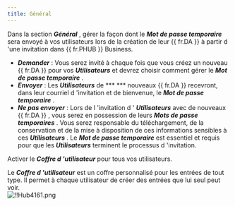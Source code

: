 ```yaml
---
title: Général
---
```

Dans la section ***Général*** , gérer la façon dont le ***Mot de passe temporaire*** sera envoyé à vos utilisateurs lors de la création de leur {{ fr.DA }} à partir d 'une invitation dans {{ fr.PHUB }} Business.  

* ***Demander*** : Vous serez invité à chaque fois que vous créez un nouveau {{ fr.DA }} pour vos ***Utilisateurs*** et devrez choisir comment gérer le ***Mot de passe temporaire*** .  
* ***Envoyer*** : Les ***Utilisateurs*** de ***  *** nouveaux {{ fr.DA }} recevront, dans leur courriel d 'invitation et de bienvenue, le ***Mot de passe temporaire*** .  
* ***Ne pas envoyer*** : Lors de l 'invitation d ' ***Utilisateurs*** avec de nouveaux {{ fr.DA }} , vous serez en possession de leurs ***Mots de passe temporaires*** . Vous serez responsable du téléchargement, de la conservation et de la mise à disposition de ces informations sensibles à ces ***Utilisateurs*** . Le ***Mot de passe temporaire*** est essentiel et requis pour que les ***Utilisateurs*** terminent le processus d 'invitation.  

Activer le ***Coffre d 'utilisateur*** pour tous vos utilisateurs.  

Le ***Coffre d 'utilisateur*** est un coffre personnalisé pour les entrées de tout type. Il permet à chaque utilisateur de créer des entrées que lui seul peut voir.  
![!!Hub4161.png](https://webdevolutions.azureedge.net/docs/fr/hub/Hub4161.png) 

